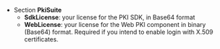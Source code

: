﻿* Section **PkiSuite**
  * **SdkLicense**: your license for the PKI SDK, in Base64 format
  * **WebLicense**: your license for the Web PKI component in binary (Base64) format. Required if you intend to enable login with X.509 certificates.
